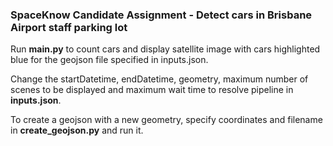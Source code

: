 ### SpaceKnow Candidate Assignment - Detect cars in Brisbane Airport staff parking lot

Run **main.py** to count cars and display satellite image with cars highlighted blue for the geojson file specified in 
inputs.json.

Change the startDatetime, endDatetime, geometry, maximum number of scenes to be displayed and maximum wait time to resolve
pipeline in **inputs.json**.

To create a geojson with a new geometry, specify coordinates and filename in **create_geojson.py** and run it.
